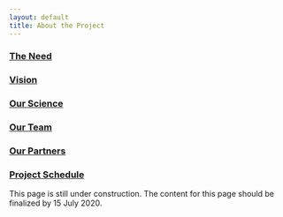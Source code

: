 ```yaml
---
layout: default
title: About the Project
---
```


### [The Need](need.html)

### [Vision](vision.html)

### [Our Science](science.html)

### [Our Team](team.html)

### [Our Partners](partners.html)

### [Project Schedule](schedule.html)

This page is still under construction. The content for this page should be finalized by 15 July 2020.

